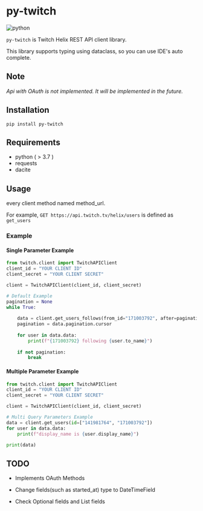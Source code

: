 # py-twitch

![python](https://img.shields.io/badge/python-v3.7-blue)

`py-twitch` is Twitch Helix REST API client library.

This library supports typing using dataclass, so you can use IDE's auto complete.

## Note

*Api with OAuth is not implemented. It will be implemented in the future.*


## Installation



```shell
pip install py-twitch
```

## Requirements


+ python ( > 3.7 )
+ requests
+ dacite

## Usage

every client method named method_url. 

For example, `GET https://api.twitch.tv/helix/users` is defined as `get_users`


### Example
#### Single Parameter Example
```python
from twitch.client import TwitchAPIClient
client_id = "YOUR CLIENT ID"
client_secret = "YOUR CLIENT SECRET"

client = TwitchAPIClient(client_id, client_secret)

# Default Example
pagination = None
while True:
	
	data = client.get_users_follows(from_id="171003792", after=pagination)
	pagination = data.pagination.cursor
	
	for user in data.data:
		print(f"{171003792} following {user.to_name}")
	
	if not pagination:
		break

```

#### Multiple Parameter Example
```python
from twitch.client import TwitchAPIClient
client_id = "YOUR CLIENT ID"
client_secret = "YOUR CLIENT SECRET"

client = TwitchAPIClient(client_id, client_secret)

# Multi Query Parameters Example
data = client.get_users(id=["141981764", "171003792"])
for user in data.data:
	print(f"display_name is {user.display_name}")

print(data)
```


## TODO

+ Implements OAuth Methods

+ Change fields(such as started_at) type to DateTimeField 

+ Check Optional fields and List fields